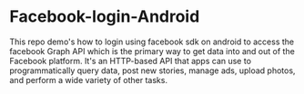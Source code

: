 # Facebook-login-Android

This repo demo's how to login using facebook sdk on android to access the facebook Graph API which  is the primary way to get data into and out of the Facebook platform. It's an HTTP-based API that apps can use to programmatically query data, post new stories, manage ads, upload photos, and perform a wide variety of other tasks.
